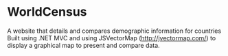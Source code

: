 # WorldCensus
A website that details and compares demographic information for countries
Built using .NET MVC and using JSVectorMap (http://jvectormap.com/) to display a graphical map to present and compare data.
